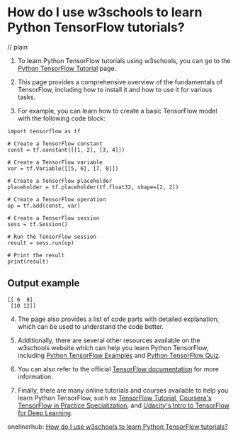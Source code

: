# How do I use w3schools to learn Python TensorFlow tutorials?
// plain

1. To learn Python TensorFlow tutorials using w3schools, you can go to the [Python TensorFlow Tutorial](https://www.w3schools.com/python/python_tensorflow.asp) page.

2. This page provides a comprehensive overview of the fundamentals of TensorFlow, including how to install it and how to use it for various tasks.

3. For example, you can learn how to create a basic TensorFlow model with the following code block:

```
import tensorflow as tf

# Create a TensorFlow constant
const = tf.constant([[1, 2], [3, 4]])

# Create a TensorFlow variable
var = tf.Variable([[5, 6], [7, 8]])

# Create a TensorFlow placeholder
placeholder = tf.placeholder(tf.float32, shape=[2, 2])

# Create a TensorFlow operation
op = tf.add(const, var)

# Create a TensorFlow session
sess = tf.Session()

# Run the TensorFlow session
result = sess.run(op)

# Print the result
print(result)
```

## Output example

```
[[ 6  8]
 [10 12]]
```

4. The page also provides a list of code parts with detailed explanation, which can be used to understand the code better.

5. Additionally, there are several other resources available on the w3schools website which can help you learn Python TensorFlow, including [Python TensorFlow Examples](https://www.w3schools.com/python/python_tensorflow_examples.asp) and [Python TensorFlow Quiz](https://www.w3schools.com/python/python_tensorflow_quiz.asp).

6. You can also refer to the official [TensorFlow documentation](https://www.tensorflow.org/tutorials) for more information.

7. Finally, there are many online tutorials and courses available to help you learn Python TensorFlow, such as [TensorFlow Tutorial](https://www.tensorflow.org/tutorials/), [Coursera's TensorFlow in Practice Specialization](https://www.coursera.org/specializations/tensorflow-in-practice), and [Udacity's Intro to TensorFlow for Deep Learning](https://www.udacity.com/course/intro-to-tensorflow-for-deep-learning--ud187).

onelinerhub: [How do I use w3schools to learn Python TensorFlow tutorials?](https://onelinerhub.com/python-tensorflow/how-do-i-use-w-schools-to-learn-python-tensorflow-tutorials)
